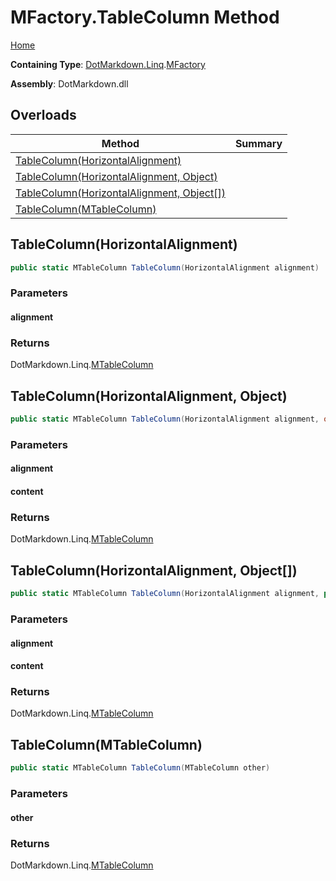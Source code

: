<a name="_top"></a>

# MFactory\.TableColumn Method

[Home](../../../../README.md#_top)

**Containing Type**: [DotMarkdown.Linq](../../README.md#_top)\.[MFactory](../README.md#_top)

**Assembly**: DotMarkdown\.dll

## Overloads

| Method | Summary |
| ------ | ------- |
| [TableColumn(HorizontalAlignment)](#DotMarkdown_Linq_MFactory_TableColumn_DotMarkdown_HorizontalAlignment_) | |
| [TableColumn(HorizontalAlignment, Object)](#DotMarkdown_Linq_MFactory_TableColumn_DotMarkdown_HorizontalAlignment_System_Object_) | |
| [TableColumn(HorizontalAlignment, Object\[\])](#DotMarkdown_Linq_MFactory_TableColumn_DotMarkdown_HorizontalAlignment_System_Object___) | |
| [TableColumn(MTableColumn)](#DotMarkdown_Linq_MFactory_TableColumn_DotMarkdown_Linq_MTableColumn_) | |

## TableColumn\(HorizontalAlignment\) <a name="DotMarkdown_Linq_MFactory_TableColumn_DotMarkdown_HorizontalAlignment_"></a>

```csharp
public static MTableColumn TableColumn(HorizontalAlignment alignment)
```

### Parameters

#### alignment

### Returns

DotMarkdown\.Linq\.[MTableColumn](../../MTableColumn/README.md#_top)

## TableColumn\(HorizontalAlignment, Object\) <a name="DotMarkdown_Linq_MFactory_TableColumn_DotMarkdown_HorizontalAlignment_System_Object_"></a>

```csharp
public static MTableColumn TableColumn(HorizontalAlignment alignment, object content)
```

### Parameters

#### alignment

#### content

### Returns

DotMarkdown\.Linq\.[MTableColumn](../../MTableColumn/README.md#_top)

## TableColumn\(HorizontalAlignment, Object\[\]\) <a name="DotMarkdown_Linq_MFactory_TableColumn_DotMarkdown_HorizontalAlignment_System_Object___"></a>

```csharp
public static MTableColumn TableColumn(HorizontalAlignment alignment, params object[] content)
```

### Parameters

#### alignment

#### content

### Returns

DotMarkdown\.Linq\.[MTableColumn](../../MTableColumn/README.md#_top)

## TableColumn\(MTableColumn\) <a name="DotMarkdown_Linq_MFactory_TableColumn_DotMarkdown_Linq_MTableColumn_"></a>

```csharp
public static MTableColumn TableColumn(MTableColumn other)
```

### Parameters

#### other

### Returns

DotMarkdown\.Linq\.[MTableColumn](../../MTableColumn/README.md#_top)

